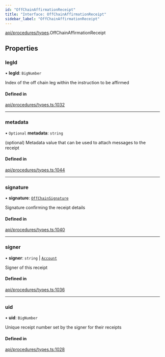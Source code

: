 ```yaml
---
id: "OffChainAffirmationReceipt"
title: "Interface: OffChainAffirmationReceipt"
sidebar_label: "OffChainAffirmationReceipt"
---
```


[api/procedures/types](../../../../../modules/API/Procedures/Types/Types.md).OffChainAffirmationReceipt

## Properties

### legId

• **legId**: `BigNumber`

Index of the off chain leg within the instruction to be affirmed

#### Defined in

[api/procedures/types.ts:1032](https://github.com/PolymeshAssociation/polymesh-sdk/blob/5b946f904/src/api/procedures/types.ts#L1032)

___

### metadata

• `Optional` **metadata**: `string`

(optional) Metadata value that can be used to attach messages to the receipt

#### Defined in

[api/procedures/types.ts:1044](https://github.com/PolymeshAssociation/polymesh-sdk/blob/5b946f904/src/api/procedures/types.ts#L1044)

___

### signature

• **signature**: [`OffChainSignature`](../OffChainSignature/OffChainSignature.md)

Signature confirming the receipt details

#### Defined in

[api/procedures/types.ts:1040](https://github.com/PolymeshAssociation/polymesh-sdk/blob/5b946f904/src/api/procedures/types.ts#L1040)

___

### signer

• **signer**: `string` \| [`Account`](../../../../../classes/API/Entities/Account/Account.md)

Signer of this receipt

#### Defined in

[api/procedures/types.ts:1036](https://github.com/PolymeshAssociation/polymesh-sdk/blob/5b946f904/src/api/procedures/types.ts#L1036)

___

### uid

• **uid**: `BigNumber`

Unique receipt number set by the signer for their receipts

#### Defined in

[api/procedures/types.ts:1028](https://github.com/PolymeshAssociation/polymesh-sdk/blob/5b946f904/src/api/procedures/types.ts#L1028)
